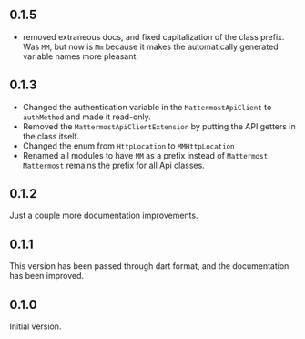 ## 0.1.5

-   removed extraneous docs, and fixed capitalization of the class prefix. Was `MM`, but now is `Mm` because it makes the automatically generated variable names more pleasant.

## 0.1.3

-   Changed the authentication variable in the `MattermostApiClient` to `authMethod` and made it read-only.
-   Removed the `MattermostApiClientExtension` by putting the API getters in the class itself.
-   Changed the enum from `HttpLocation` to `MMHttpLocation`
-   Renamed all modules to have `MM` as a prefix instead of `Mattermost`. `Mattermost` remains the prefix for all Api classes.

## 0.1.2

Just a couple more documentation improvements.

## 0.1.1

This version has been passed through dart format, and the documentation has been improved.

## 0.1.0

Initial version.

